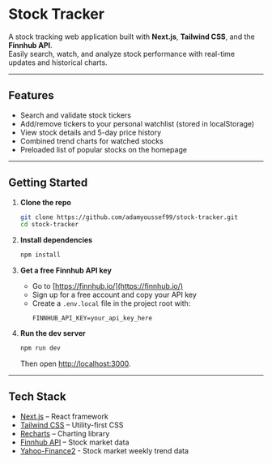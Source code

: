 # Stock Tracker

A stock tracking web application built with **Next.js**, **Tailwind CSS**, and the **Finnhub API**.  
Easily search, watch, and analyze stock performance with real-time updates and historical charts.

---

## Features
- Search and validate stock tickers
- Add/remove tickers to your personal watchlist (stored in localStorage)
- View stock details and 5-day price history
- Combined trend charts for watched stocks
- Preloaded list of popular stocks on the homepage

---

## Getting Started

1. **Clone the repo**
   ```bash
   git clone https://github.com/adamyoussef99/stock-tracker.git
   cd stock-tracker
   ```

2. **Install dependencies**
   ```bash
   npm install
   ```

3. **Get a free Finnhub API key**
   - Go to [https://finnhub.io/](https://finnhub.io/)
   - Sign up for a free account and copy your API key
   - Create a `.env.local` file in the project root with:
     ```
     FINNHUB_API_KEY=your_api_key_here
     ```

4. **Run the dev server**
   ```bash
   npm run dev
   ```
   Then open [http://localhost:3000](http://localhost:3000).

---

## Tech Stack
- [Next.js](https://nextjs.org/) – React framework
- [Tailwind CSS](https://tailwindcss.com/) – Utility-first CSS
- [Recharts](https://recharts.org/) – Charting library
- [Finnhub API](https://finnhub.io/) – Stock market data
- [Yahoo-Finance2](https://www.npmjs.com/package/yahoo-finance2) - Stock market weekly trend data
